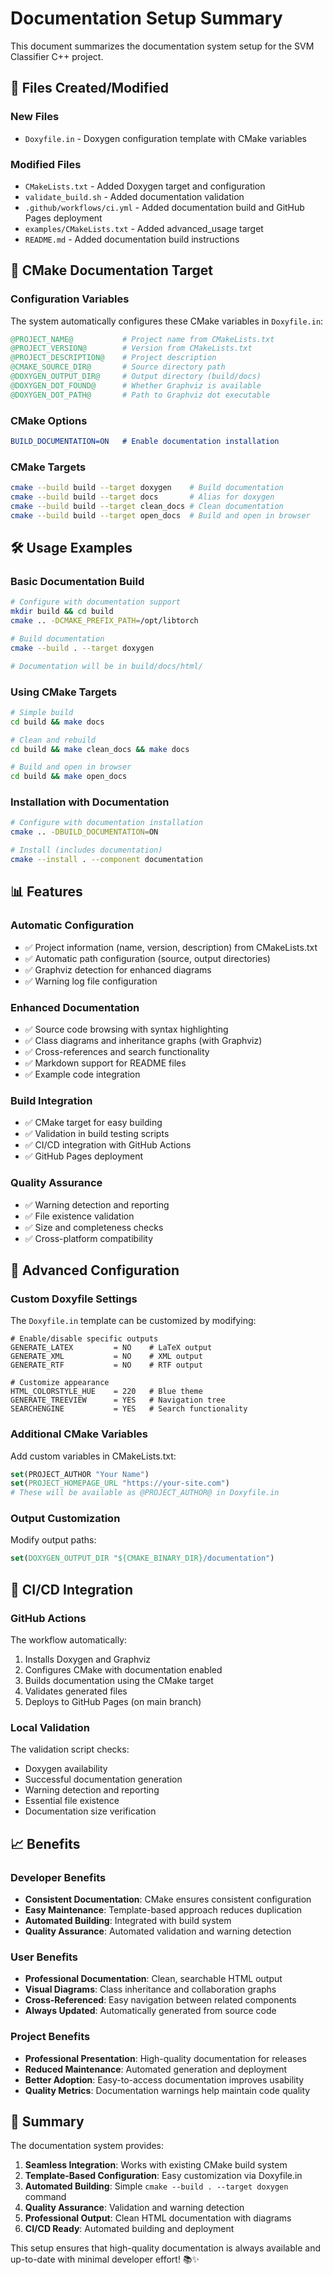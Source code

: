 # Documentation Setup Summary

This document summarizes the documentation system setup for the SVM Classifier C++ project.

## 📁 Files Created/Modified

### New Files
- `Doxyfile.in` - Doxygen configuration template with CMake variables

### Modified Files
- `CMakeLists.txt` - Added Doxygen target and configuration
- `validate_build.sh` - Added documentation validation
- `.github/workflows/ci.yml` - Added documentation build and GitHub Pages deployment
- `examples/CMakeLists.txt` - Added advanced_usage target
- `README.md` - Added documentation build instructions

## 🎯 CMake Documentation Target

### Configuration Variables
The system automatically configures these CMake variables in `Doxyfile.in`:

```cmake
@PROJECT_NAME@           # Project name from CMakeLists.txt
@PROJECT_VERSION@        # Version from CMakeLists.txt  
@PROJECT_DESCRIPTION@    # Project description
@CMAKE_SOURCE_DIR@       # Source directory path
@DOXYGEN_OUTPUT_DIR@     # Output directory (build/docs)
@DOXYGEN_DOT_FOUND@      # Whether Graphviz is available
@DOXYGEN_DOT_PATH@       # Path to Graphviz dot executable
```

### CMake Options
```cmake
BUILD_DOCUMENTATION=ON   # Enable documentation installation
```

### CMake Targets
```bash
cmake --build build --target doxygen    # Build documentation
cmake --build build --target docs       # Alias for doxygen
cmake --build build --target clean_docs # Clean documentation
cmake --build build --target open_docs  # Build and open in browser
```

## 🛠️ Usage Examples

### Basic Documentation Build
```bash
# Configure with documentation support
mkdir build && cd build
cmake .. -DCMAKE_PREFIX_PATH=/opt/libtorch

# Build documentation
cmake --build . --target doxygen

# Documentation will be in build/docs/html/
```

### Using CMake Targets
```bash
# Simple build
cd build && make docs

# Clean and rebuild
cd build && make clean_docs && make docs

# Build and open in browser
cd build && make open_docs
```

### Installation with Documentation
```bash
# Configure with documentation installation
cmake .. -DBUILD_DOCUMENTATION=ON

# Install (includes documentation)
cmake --install . --component documentation
```

## 📊 Features

### Automatic Configuration
- ✅ Project information (name, version, description) from CMakeLists.txt
- ✅ Automatic path configuration (source, output directories)
- ✅ Graphviz detection for enhanced diagrams
- ✅ Warning log file configuration

### Enhanced Documentation
- ✅ Source code browsing with syntax highlighting
- ✅ Class diagrams and inheritance graphs (with Graphviz)
- ✅ Cross-references and search functionality
- ✅ Markdown support for README files
- ✅ Example code integration

### Build Integration
- ✅ CMake target for easy building
- ✅ Validation in build testing scripts
- ✅ CI/CD integration with GitHub Actions
- ✅ GitHub Pages deployment

### Quality Assurance
- ✅ Warning detection and reporting
- ✅ File existence validation
- ✅ Size and completeness checks
- ✅ Cross-platform compatibility

## 🔧 Advanced Configuration

### Custom Doxyfile Settings
The `Doxyfile.in` template can be customized by modifying:

```doxyfile
# Enable/disable specific outputs
GENERATE_LATEX         = NO    # LaTeX output
GENERATE_XML           = NO    # XML output
GENERATE_RTF           = NO    # RTF output

# Customize appearance
HTML_COLORSTYLE_HUE    = 220   # Blue theme
GENERATE_TREEVIEW      = YES   # Navigation tree
SEARCHENGINE           = YES   # Search functionality
```

### Additional CMake Variables
Add custom variables in CMakeLists.txt:

```cmake
set(PROJECT_AUTHOR "Your Name")
set(PROJECT_HOMEPAGE_URL "https://your-site.com")
# These will be available as @PROJECT_AUTHOR@ in Doxyfile.in
```

### Output Customization
Modify output paths:

```cmake
set(DOXYGEN_OUTPUT_DIR "${CMAKE_BINARY_DIR}/documentation")
```

## 🚀 CI/CD Integration

### GitHub Actions
The workflow automatically:
1. Installs Doxygen and Graphviz
2. Configures CMake with documentation enabled
3. Builds documentation using the CMake target
4. Validates generated files
5. Deploys to GitHub Pages (on main branch)

### Local Validation
The validation script checks:
- Doxygen availability
- Successful documentation generation
- Warning detection and reporting
- Essential file existence
- Documentation size verification

## 📈 Benefits

### Developer Benefits
- **Consistent Documentation**: CMake ensures consistent configuration
- **Easy Maintenance**: Template-based approach reduces duplication
- **Automated Building**: Integrated with build system
- **Quality Assurance**: Automated validation and warning detection

### User Benefits
- **Professional Documentation**: Clean, searchable HTML output
- **Visual Diagrams**: Class inheritance and collaboration graphs
- **Cross-Referenced**: Easy navigation between related components
- **Always Updated**: Automatically generated from source code

### Project Benefits
- **Professional Presentation**: High-quality documentation for releases
- **Reduced Maintenance**: Automated generation and deployment
- **Better Adoption**: Easy-to-access documentation improves usability
- **Quality Metrics**: Documentation warnings help maintain code quality

## 🎯 Summary

The documentation system provides:

1. **Seamless Integration**: Works with existing CMake build system
2. **Template-Based Configuration**: Easy customization via Doxyfile.in
3. **Automated Building**: Simple `cmake --build . --target doxygen` command
4. **Quality Assurance**: Validation and warning detection
5. **Professional Output**: Clean HTML documentation with diagrams
6. **CI/CD Ready**: Automated building and deployment

This setup ensures that high-quality documentation is always available and up-to-date with minimal developer effort! 📚✨